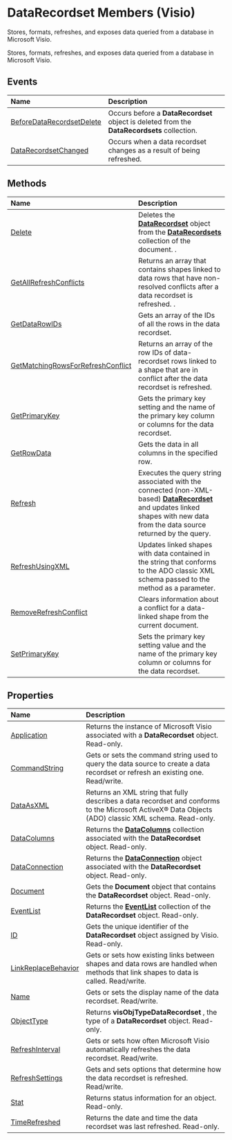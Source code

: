 
# DataRecordset Members (Visio)
Stores, formats, refreshes, and exposes data queried from a database in Microsoft Visio.

Stores, formats, refreshes, and exposes data queried from a database in Microsoft Visio.


## Events



|**Name**|**Description**|
|:-----|:-----|
|[BeforeDataRecordsetDelete](6cb35848-51fe-653d-6cb3-a91e324bc6f3.md)|Occurs before a  **DataRecordset** object is deleted from the **DataRecordsets** collection.|
|[DataRecordsetChanged](44ee69e9-1c10-0d44-ccf4-d1787a261759.md)|Occurs when a data recordset changes as a result of being refreshed.|

## Methods



|**Name**|**Description**|
|:-----|:-----|
|[Delete](9f3fa9b0-2ca9-cf28-fa27-18eef4be179d.md)|Deletes the  **[DataRecordset](272d5fbb-d8a7-1fe8-07a3-7d7f71b62936.md)** object from the **[DataRecordsets](edf6d0dc-2f16-eee0-fd4c-ec4c9409179e.md)** collection of the document. .|
|[GetAllRefreshConflicts](96d1c866-6c0d-f750-46a8-8257340ebd71.md)|Returns an array that contains shapes linked to data rows that have non-resolved conflicts after a data recordset is refreshed. .|
|[GetDataRowIDs](d76874eb-c25b-df65-5d00-64de288d086e.md)|Gets an array of the IDs of all the rows in the data recordset.|
|[GetMatchingRowsForRefreshConflict](07526278-19db-ccbc-6785-095c73128879.md)|Returns an array of the row IDs of data-recordset rows linked to a shape that are in conflict after the data recordset is refreshed.|
|[GetPrimaryKey](4f056424-4668-7859-5ed1-bd28a051ddc0.md)|Gets the primary key setting and the name of the primary key column or columns for the data recordset.|
|[GetRowData](969d7702-e78c-736f-87d8-c8e7e8c5a778.md)|Gets the data in all columns in the specified row.|
|[Refresh](0a871f32-f24e-07c0-3cc6-a76f2a4ba2e2.md)|Executes the query string associated with the connected (non-XML-based)  **[DataRecordset](272d5fbb-d8a7-1fe8-07a3-7d7f71b62936.md)** and updates linked shapes with new data from the data source returned by the query.|
|[RefreshUsingXML](345935ab-b269-61dd-9ebe-e1f87b89bb11.md)|Updates linked shapes with data contained in the string that conforms to the ADO classic XML schema passed to the method as a parameter.|
|[RemoveRefreshConflict](a92abdb7-f47c-b843-cacf-6acca68d9c66.md)|Clears information about a conflict for a data-linked shape from the current document.|
|[SetPrimaryKey](5ec125ff-b4a8-abcb-0d9d-140e97de6db2.md)|Sets the primary key setting value and the name of the primary key column or columns for the data recordset.|

## Properties



|**Name**|**Description**|
|:-----|:-----|
|[Application](c602b9de-09b0-ca9b-a59b-4572be032a54.md)|Returns the instance of Microsoft Visio associated with a  **DataRecordset** object. Read-only.|
|[CommandString](7d9151b0-db8c-a8ce-edea-7ef25d241e98.md)|Gets or sets the command string used to query the data source to create a data recordset or refresh an existing one. Read/write.|
|[DataAsXML](500dda1a-0747-57d0-f847-e3e1f72e96a3.md)|Returns an XML string that fully describes a data recordset and conforms to the Microsoft ActiveX® Data Objects (ADO) classic XML schema. Read-only.|
|[DataColumns](d22c07b9-3c92-fed4-72ed-6676ea64f1bf.md)|Returns the  **[DataColumns](620a56f5-d552-1247-22fb-18d07993d5ad.md)** collection associated with the **DataRecordset** object. Read-only.|
|[DataConnection](3425e9c4-4cd6-7553-2dbf-5e14b8a9a68a.md)|Returns the  **[DataConnection](db21a645-d24d-253f-11ee-c75261d0896b.md)** object associated with the **DataRecordset** object. Read-only.|
|[Document](ad59effe-9717-faa5-d427-0c22b693b626.md)|Gets the  **Document** object that contains the **DataRecordset** object. Read-only.|
|[EventList](419cdd3d-cb12-cbb6-5e47-d343b1a84d74.md)|Returns the  **[EventList](08b70863-ce73-2cd2-ccc0-a993bd261ea2.md)** collection of the **DataRecordset** object. Read-only.|
|[ID](31d3b05b-31f7-538e-cff7-b4e62cb29187.md)|Gets the unique identifier of the  **DataRecordset** object assigned by Visio. Read-only.|
|[LinkReplaceBehavior](a49a9a44-1067-dfc6-0fb0-aee15064078b.md)|Gets or sets how existing links between shapes and data rows are handled when methods that link shapes to data is called. Read/write.|
|[Name](6201d472-63ee-ac51-8d08-1bf1039d8b6d.md)|Gets or sets the display name of the data recordset. Read/write.|
|[ObjectType](0040cf96-c0b7-3f36-a7d6-76510ac5cab6.md)|Returns  **visObjTypeDataRecordset** , the type of a **DataRecordset** object. Read-only.|
|[RefreshInterval](3d108e6e-65af-05ea-77d2-a19d96f82c1e.md)|Gets or sets how often Microsoft Visio automatically refreshes the data recordset. Read/write.|
|[RefreshSettings](7647676c-0291-8c57-10d6-ca55fcee2bf5.md)|Gets and sets options that determine how the data recordset is refreshed. Read/write.|
|[Stat](b3df4d5a-bc10-db7f-3560-43519a7dae83.md)|Returns status information for an object. Read-only.|
|[TimeRefreshed](ebdf1acd-81f9-bd5e-48ba-d34100a8f702.md)|Returns the date and time the data recordset was last refreshed. Read-only.|
